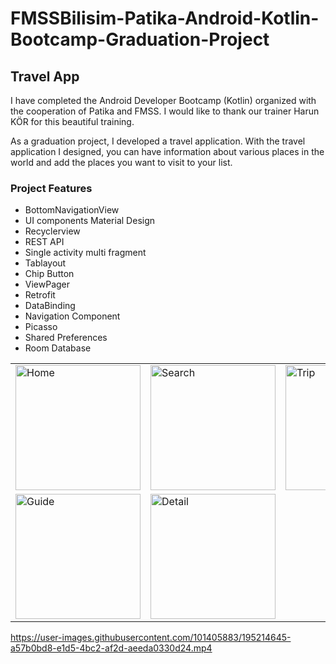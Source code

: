 # FMSSBilisim-Patika-Android-Kotlin-Bootcamp-Graduation-Project

## Travel App

 I have completed the Android Developer Bootcamp (Kotlin) organized with the cooperation of Patika and FMSS. I would like to thank our trainer Harun KÖR for this beautiful training.

 As a graduation project, I developed a travel application. With the travel application I designed, you can have information about various places in the world and add the places you want to visit to your list.

### Project Features

- BottomNavigationView
- UI components Material Design
- Recyclerview
- REST API
- Single activity multi fragment
- Tablayout
- Chip Button
- ViewPager
- Retrofit
- DataBinding
- Navigation Component
- Picasso
- Shared Preferences
- Room Database

<table>
  <tr>
    <td> <img src="https://user-images.githubusercontent.com/101405883/195214269-c54a339e-5755-4670-974e-4a311770e59b.png" alt="Home" width = "200"/> </td>
    <td> <img src="https://user-images.githubusercontent.com/101405883/195214284-dafbd625-5f2d-401e-a89e-2ad3a4a9abf0.png" alt="Search" width = "200"/> </td>
    <td> <img src="https://user-images.githubusercontent.com/101405883/195214292-7945e9c2-969c-480b-a411-18060ef3a01a.png" alt="Trip" width = "200"/> </td>
  </tr>
  <tr>
    <td> <img src="https://user-images.githubusercontent.com/101405883/195214301-1b94231d-fcbb-4439-914b-44b587e40d37.png" alt="Guide" width = "200"/> </td>
    <td> <img src="https://user-images.githubusercontent.com/101405883/195214309-c3ad7fb4-24a0-4b01-ab13-9ad5cc6e69bf.png" alt="Detail" width = "200"/> </td>
    <td> </td>
  </tr>
</table>


https://user-images.githubusercontent.com/101405883/195214645-a57b0bd8-e1d5-4bc2-af2d-aeeda0330d24.mp4


